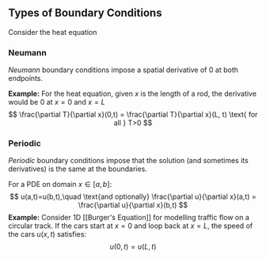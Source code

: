 ## Types of Boundary Conditions
Consider the heat equation
### Neumann
*Neumann* boundary conditions impose a spatial derivative of $0$ at both endpoints. 

**Example:**
For the heat equation, given $x$ is the length of a rod, the derivative would be $0$ at $x=0$ and $x=L$
$$
\frac{\partial T}{\partial x}(0,t) = \frac{\partial T}{\partial x}(L, t) \text{ for all } T>0
$$
### Periodic
*Periodic* boundary conditions impose that the solution (and sometimes its derivatives) is the same at the boundaries.

For a PDE on domain $x \in [a,b]$:
$$
u(a,t)=u(b,t),\quad \text{and optionally} \frac{\partial u}{\partial x}(a,t) = \frac{\partial u}{\partial x}(b,t)
$$**Example:**
Consider 1D [[Burger's Equation]] for modelling traffic flow on a circular track. If the cars start at $x=0$ and loop back at $x=L$, the speed of the cars $u(x,t)$ satisfies:
$$
u(0,t)=u(L,t)
$$